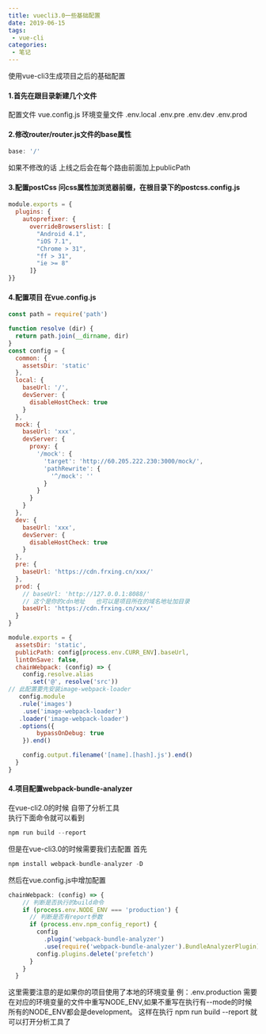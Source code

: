 ```yaml
---
title: vuecli3.0一些基础配置
date: 2019-06-15
tags:
 - vue-cli
categories: 
 - 笔记
---
```


使用vue-cli3生成项目之后的基础配置
#### 1.首先在跟目录新建几个文件
配置文件 vue.config.js
环境变量文件
.env.local
.env.pre
.env.dev
.env.prod

#### 2.修改router/router.js文件的base属性

```javascript
base: '/'
```
如果不修改的话   上线之后会在每个路由前面加上publicPath

#### 3.配置postCss 问css属性加浏览器前缀，在根目录下的postcss.config.js

```javascript
module.exports = {
  plugins: {
    autoprefixer: {
      overrideBrowserslist: [
        "Android 4.1",
        "iOS 7.1",
        "Chrome > 31",
        "ff > 31",
        "ie >= 8"
      ]} 
}}
```

#### 4.配置项目 在vue.config.js

```javascript
const path = require('path')

function resolve (dir) {
  return path.join(__dirname, dir)
}
const config = {
  common: {
    assetsDir: 'static'
  },
  local: {
    baseUrl: '/',
    devServer: {
      disableHostCheck: true
    }
  },
  mock: {
    baseUrl: 'xxx',
    devServer: {
      proxy: {
        '/mock': {
          'target': 'http://60.205.222.230:3000/mock/',
          'pathRewrite': {
            '^/mock': ''
          }
        }
      }
    }
  },
  dev: {
    baseUrl: 'xxx',
    devServer: {
      disableHostCheck: true
    }
  },
  pre: {
    baseUrl: 'https://cdn.frxing.cn/xxx/'
  },
  prod: {
    // baseUrl: 'http://127.0.0.1:8088/'
    // 这个是你的cdn地址   也可以是项目所在的域名地址加目录
    baseUrl: 'https://cdn.frxing.cn/xxx/' 
  }
}

module.exports = {
  assetsDir: 'static',
  publicPath: config[process.env.CURR_ENV].baseUrl,
  lintOnSave: false,
  chainWebpack: (config) => {
    config.resolve.alias
      .set('@', resolve('src'))
// 此配置要先安装image-webpack-loader
   config.module
   .rule('images')
    .use('image-webpack-loader')
   .loader('image-webpack-loader')
   .options({
        bypassOnDebug: true
    }).end()

    config.output.filename('[name].[hash].js').end()
  }
}
```

#### 4.项目配置webpack-bundle-analyzer

在vue-cli2.0的时候 自带了分析工具  
执行下面命令就可以看到

```javascript
npm run build --report
```

但是在vue-cli3.0的时候需要我们去配置
首先

```javascript
npm install webpack-bundle-analyzer -D
```
然后在vue.config.js中增加配置

```javascript
chainWebpack: (config) => {
    // 判断是否执行的build命令
    if (process.env.NODE_ENV === 'production') {
      // 判断是否有report参数
      if (process.env.npm_config_report) {
        config
          .plugin('webpack-bundle-analyzer')
          .use(require('webpack-bundle-analyzer').BundleAnalyzerPlugin).end()
        config.plugins.delete('prefetch')
      }
    }
  }
```
这里需要注意的是如果你的项目使用了本地的环境变量 例：.env.production   需要在对应的环境变量的文件中重写NODE_ENV,如果不重写在执行有--mode的时候所有的NODE_ENV都会是development。
这样在执行 npm run build --report 就可以打开分析工具了